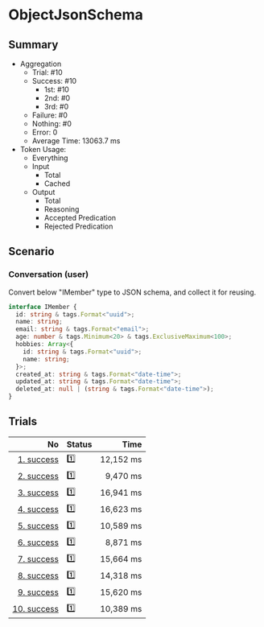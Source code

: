 # ObjectJsonSchema
## Summary
  - Aggregation
    - Trial: #10
    - Success: #10
      - 1st: #10
      - 2nd: #0
      - 3rd: #0
    - Failure: #0
    - Nothing: #0
    - Error: 0
    - Average Time: 13063.7 ms
  - Token Usage:
    - Everything
    - Input
      - Total
      - Cached
    - Output
      - Total
      - Reasoning
      - Accepted Predication
      - Rejected Predication

## Scenario
### Conversation (user)
Convert below "IMember" type to JSON schema, and collect it for reusing.

```ts
interface IMember {
  id: string & tags.Format<"uuid">;
  name: string;
  email: string & tags.Format<"email">;
  age: number & tags.Minimum<20> & tags.ExclusiveMaximum<100>;
  hobbies: Array<{
    id: string & tags.Format<"uuid">;
    name: string;
  }>;
  created_at: string & tags.Format<"date-time">;
  updated_at: string & tags.Format<"date-time">;
  deleted_at: null | (string & tags.Format<"date-time">);
}
```

## Trials
No | Status | Time
---:|:-------|------:
[1. success](./trials/1.success.json) | 1️⃣ | 12,152 ms
[2. success](./trials/2.success.json) | 1️⃣ | 9,470 ms
[3. success](./trials/3.success.json) | 1️⃣ | 16,941 ms
[4. success](./trials/4.success.json) | 1️⃣ | 16,623 ms
[5. success](./trials/5.success.json) | 1️⃣ | 10,589 ms
[6. success](./trials/6.success.json) | 1️⃣ | 8,871 ms
[7. success](./trials/7.success.json) | 1️⃣ | 15,664 ms
[8. success](./trials/8.success.json) | 1️⃣ | 14,318 ms
[9. success](./trials/9.success.json) | 1️⃣ | 15,620 ms
[10. success](./trials/10.success.json) | 1️⃣ | 10,389 ms